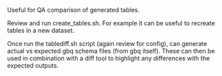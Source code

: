 Useful for QA comparison of generated tables.

Review and run create_tables.sh. For example it can be useful to recreate tables in a new dataset.

Once run the tablediff.sh script (again review for config), can generate actual vs expected gbq schema files (from gbq itself).
These can then be used in combination with a diff tool to highlight any differences with the expected outputs.